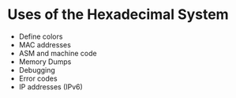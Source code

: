 # Uses of the Hexadecimal System
- Define colors 
- MAC addresses
- ASM and machine code
- Memory Dumps
- Debugging
- Error codes
- IP addresses (IPv6)
